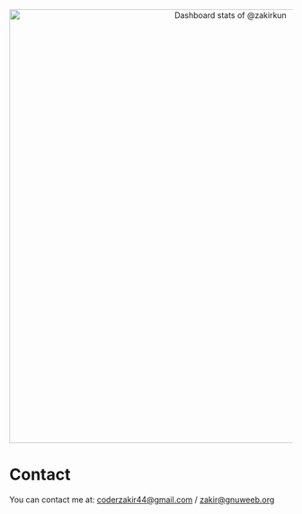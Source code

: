 
<a href="https://next.ossinsight.io/widgets/official/compose-user-dashboard-stats?user_id=61570975" target="_blank" style="display: block" align="center">
  <picture>
    <source media="(prefers-color-scheme: dark)" srcset="https://next.ossinsight.io/widgets/official/compose-user-dashboard-stats/thumbnail.png?user_id=61570975&image_size=auto&color_scheme=dark" width="771" height="auto">
    <img alt="Dashboard stats of @zakirkun" src="https://next.ossinsight.io/widgets/official/compose-user-dashboard-stats/thumbnail.png?user_id=61570975&image_size=auto&color_scheme=light" width="771" height="auto">
  </picture>
</a>

# Contact
You can contact me at: [coderzakir44@gmail.com](mailto:coderzakir44@gmail.com) / [zakir@gnuweeb.org](mailto:zakir@gnuweeb.org)
